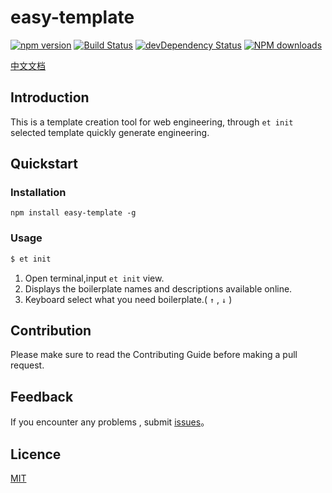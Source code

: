 
# easy-template

[![npm version](https://img.shields.io/npm/v/easy-template.svg)](https://www.npmjs.com/package/easy-template)
[![Build Status](https://img.shields.io/travis/LiuYueKai/easy-template/master.svg)](https://travis-ci.org/LiuYueKai/easy-template)
[![devDependency Status](https://img.shields.io/david/dev/LiuYueKai/easy-template.svg)](https://david-dm.org/LiuYueKai/easy-template#info=devDependencies)
[![NPM downloads](http://img.shields.io/npm/dm/easy-template.svg?style=flat)](https://npmjs.org/package/easy-template)

[中文文档](https://github.com/LiuYueKai/easy-template/blob/master/README_CN.md)

## Introduction
This is a template creation tool for web engineering, through ` et init ` selected template quickly generate engineering.


## Quickstart

### Installation
```
npm install easy-template -g
```

### Usage

```sh
$ et init
```
1. Open terminal,input `et init` view.
2. Displays the boilerplate names and descriptions available online.
3. Keyboard select what you need  boilerplate.( `↑` , `↓` )

## Contribution
Please make sure to read the Contributing Guide before making a pull request.

## Feedback

If you encounter any problems , submit [issues](https://github.com/LiuYueKai/easy-template/issues)。

## Licence
[MIT](https://github.com/LiuYueKai/easy-template/blob/master/LICENSE)
